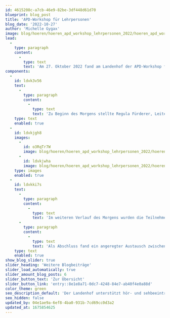 ```yaml
---
id: 4615208c-a7cb-46e9-82be-3df448d61d70
blueprint: blog_post
title: 'APD-Workshop für Lehrpersonen'
blog_date: '2022-10-27'
author: 'Michelle Gygax'
image: blog/hoeren/hoeren_apd_workshop_lehrpersonen_2022/hoeren_apd_workshop_lehrpersonen_2022-front.jpg
lead:
  -
    type: paragraph
    content:
      -
        type: text
        text: 'Am 27. Oktober 2022 fand am Landenhof der APD-Workshop für Lehrpersonen der Regelschule oder Heilpädagogischer Sonderschulen, welche ein hörbeeinträchtigtes Kind bei sich in der Klasse unterrichten, statt. Der Workshop konnte dieses Jahr wieder ohne Berücksichtigung von besonderen Corona-Massnahmen durchgeführt werden. Das Interesse und die Nachfrage am Workshop waren gross.'
components:
  -
    id: ldvk3v56
    text:
      -
        type: paragraph
        content:
          -
            type: text
            text: 'Zu Beginn des Morgens stellte Regula Fürderer, Leiterin des Audiopädagogischen Dienstes Schulbereich, kurz die Geschichte sowie das aktuelle Angebot des Landenhofs vor. Marion Ingold, Leiterin des Pädaudiologischen Dienstes führte in die Arbeit des PAD als Schnittstelle zwischen Pädagogik, Medizin und Technik ein. Anschliessend berichteten zwei junge, selbstbetroffene Erwachsene eindrücklich von ihrem Leben und von Erfahrungen, die sie in ihrem (Schul-)alltag gemacht haben.'
    type: text
    enabled: true
  -
    id: ldvkjgh8
    images:
      -
        id: o3RqTr7W
        image: blog/hoeren/hoeren_apd_workshop_lehrpersonen_2022/hoeren_apd_workshop_lehrpersonen_2022-01.jpg
      -
        id: ldvkjwha
        image: blog/hoeren/hoeren_apd_workshop_lehrpersonen_2022/hoeren_apd_workshop_lehrpersonen_2022-02.jpg
    type: images
    enabled: true
  -
    id: ldvkki7s
    text:
      -
        type: paragraph
        content:
          -
            type: text
            text: 'Im weiteren Verlauf des Morgens wurden die Teilnehmenden in zwei Gruppen aufgeteilt. Die eine Hälfte durfte einige Klassen der Tagessonderschule Hören besuchen und einen Einblick in den Unterricht erhalten. Die andere Hälfte der Teilnehmenden konnte während des Workshops eindrücklich erfahren, wie anstrengend insbesondere das Verstehen im sogenannten Störschall mit eingeschränkten Hörvermögen ist. Nach der Pause durften die Gruppen das jeweils andere Angebot besuchen.'
      -
        type: paragraph
        content:
          -
            type: text
            text: 'Als Abschluss fand ein angeregter Austausch zwischen den Lehrpersonen der Regelschule, der Tagessonderschule Hören und den Audiopädagog:innen über den erlebten Morgen und die Unterrichtsbesuche statt.'
    type: text
    enabled: true
show_blog_slider: true
slider_heading: 'Weitere Blogbeiträge'
slider_load_automatically: true
slider_amount_blog_posts: 6
slider_button_text: 'Zur Übersicht'
slider_button_link: 'entry::8e1e8a71-0dc7-4248-84e7-ab40f4e0a88d'
color_theme: green
seo_description_default: 'Der Landenhof unterstützt hör- und sehbeeinträchtigte Kinder & Jugendliche in ihrem selbstbestimmten Leben durch Förderung ihrer Fähigkeiten & Entwicklung'
seo_hidden: false
updated_by: 04e1ae9a-6ef8-4ba0-931b-7cd69cc0d3a2
updated_at: 1675854625
---
```

